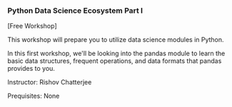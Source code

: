 ### Python Data Science Ecosystem Part I

[Free Workshop]

This workshop will prepare you to utilize data science modules in Python.

In this first workshop, we'll be looking into the pandas module to learn the basic data structures, frequent operations, and data formats that pandas provides to you.

Instructor: Rishov Chatterjee

Prequisites: None
